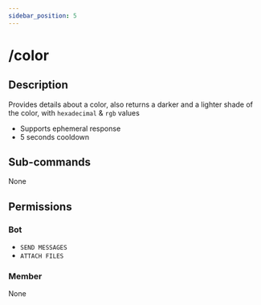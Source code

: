 ```yaml
---
sidebar_position: 5
---
```


# /color
## Description
Provides details about a color, also returns a darker and a lighter shade of the color, with `hexadecimal` & `rgb` values

- Supports ephemeral response
- 5 seconds cooldown

## Sub-commands
None

## Permissions
### Bot
- `SEND MESSAGES`
- `ATTACH FILES`

### Member
None

